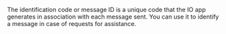 The identification code or message ID is a unique code that the IO app generates in association with each message sent. You can use it to identify a message in case of requests for assistance.